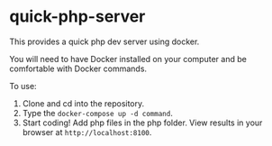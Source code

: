 # quick-php-server

This provides a quick php dev server using docker. 

You will need to have Docker installed on your computer and be comfortable with Docker commands.

To use:

1) Clone and cd into the repository.
2) Type the ```docker-compose up -d command```.
3) Start coding! Add php files in the php folder. View results in your browser at ```http://localhost:8100```.


